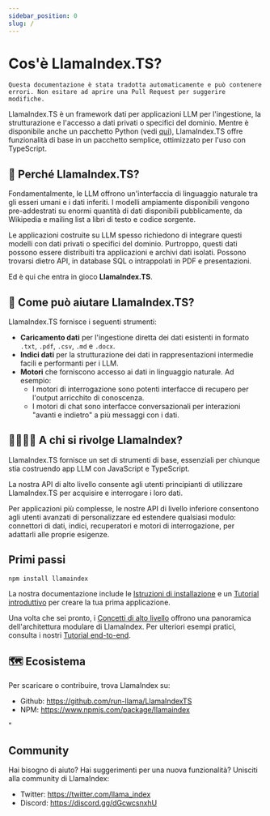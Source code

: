 ```yaml
---
sidebar_position: 0
slug: /
---
```


# Cos'è LlamaIndex.TS?

`Questa documentazione è stata tradotta automaticamente e può contenere errori. Non esitare ad aprire una Pull Request per suggerire modifiche.`

LlamaIndex.TS è un framework dati per applicazioni LLM per l'ingestione, la strutturazione e l'accesso a dati privati o specifici del dominio. Mentre è disponibile anche un pacchetto Python (vedi [qui](https://docs.llamaindex.ai/en/stable/)), LlamaIndex.TS offre funzionalità di base in un pacchetto semplice, ottimizzato per l'uso con TypeScript.

## 🚀 Perché LlamaIndex.TS?

Fondamentalmente, le LLM offrono un'interfaccia di linguaggio naturale tra gli esseri umani e i dati inferiti. I modelli ampiamente disponibili vengono pre-addestrati su enormi quantità di dati disponibili pubblicamente, da Wikipedia e mailing list a libri di testo e codice sorgente.

Le applicazioni costruite su LLM spesso richiedono di integrare questi modelli con dati privati o specifici del dominio. Purtroppo, questi dati possono essere distribuiti tra applicazioni e archivi dati isolati. Possono trovarsi dietro API, in database SQL o intrappolati in PDF e presentazioni.

Ed è qui che entra in gioco **LlamaIndex.TS**.

## 🦙 Come può aiutare LlamaIndex.TS?

LlamaIndex.TS fornisce i seguenti strumenti:

- **Caricamento dati** per l'ingestione diretta dei dati esistenti in formato `.txt`, `.pdf`, `.csv`, `.md` e `.docx`.
- **Indici dati** per la strutturazione dei dati in rappresentazioni intermedie facili e performanti per i LLM.
- **Motori** che forniscono accesso ai dati in linguaggio naturale. Ad esempio:
  - I motori di interrogazione sono potenti interfacce di recupero per l'output arricchito di conoscenza.
  - I motori di chat sono interfacce conversazionali per interazioni "avanti e indietro" a più messaggi con i dati.

## 👨‍👩‍👧‍👦 A chi si rivolge LlamaIndex?

LlamaIndex.TS fornisce un set di strumenti di base, essenziali per chiunque stia costruendo app LLM con JavaScript e TypeScript.

La nostra API di alto livello consente agli utenti principianti di utilizzare LlamaIndex.TS per acquisire e interrogare i loro dati.

Per applicazioni più complesse, le nostre API di livello inferiore consentono agli utenti avanzati di personalizzare ed estendere qualsiasi modulo: connettori di dati, indici, recuperatori e motori di interrogazione, per adattarli alle proprie esigenze.

## Primi passi

`npm install llamaindex`

La nostra documentazione include le [Istruzioni di installazione](./installation.mdx) e un [Tutorial introduttivo](./starter.md) per creare la tua prima applicazione.

Una volta che sei pronto, i [Concetti di alto livello](./concepts.md) offrono una panoramica dell'architettura modulare di LlamaIndex. Per ulteriori esempi pratici, consulta i nostri [Tutorial end-to-end](./end_to_end.md).

## 🗺️ Ecosistema

Per scaricare o contribuire, trova LlamaIndex su:

- Github: https://github.com/run-llama/LlamaIndexTS
- NPM: https://www.npmjs.com/package/llamaindex

"

## Community

Hai bisogno di aiuto? Hai suggerimenti per una nuova funzionalità? Unisciti alla community di LlamaIndex:

- Twitter: https://twitter.com/llama_index
- Discord: https://discord.gg/dGcwcsnxhU
